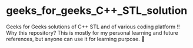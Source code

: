 # geeks_for_geeks_C++_STL_solution
Geeks for Geeks solutions of C++ STL and of various coding platform !!
Why this repository?
This is mostly for my personal learning and future references, but anyone can use it for learning purpose. 🍻
